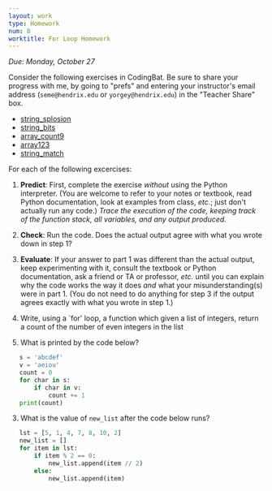 ```yaml
---
layout: work
type: Homework
num: 8
worktitle: For Loop Homework
---
```




*Due: Monday, October 27*

Consider the following exercises in CodingBat.  Be
sure to share your progress with me, by going to "prefs" and entering
your instructor's email address (`seme@hendrix.edu` or `yorgey@hendrix.edu`) in the "Teacher Share" box.

- [string_splosion](https://codingbat.com/prob/p118366)
- [string_bits](https://codingbat.com/prob/p113152)
- [array_count9](https://codingbat.com/prob/p166170)
- [array123](https://codingbat.com/prob/p193604)
- [string_match](https://codingbat.com/prob/p182414)


For each of the following excercises:

1. **Predict**: First, complete the exercise *without* using the
   Python interpreter.  (You are welcome to refer to your notes or
   textbook, read Python documentation, look at examples from class,
   *etc.*; just don't actually run any code.)  *Trace the execution of
   the code, keeping track of the function stack, all variables, and
   any output produced.*

2. **Check**: Run the code.  Does the actual output agree with what
   you wrote down in step 1?

3. **Evaluate**: If your answer to part 1 was different than the
   actual output, keep experimenting with it, consult the textbook or
   Python documentation, ask a friend or TA or professor, *etc.* until
   you can explain why the code works the way it does *and* what your
   misunderstanding(s) were in part 1.  (You do not need to do
   anything for step 3 if the output agrees exactly with what you
   wrote in step 1.)


1. Write, using a `for' loop, a function which given a list of integers, return a count of the number of even integers in the list

2. What is printed by the code below?

 ``` python
    s = 'abcdef'
    v = 'aeiou'
    count = 0
    for char in s:
        if char in v:
            count += 1
    print(count)
 ```

3. What is the value of `new_list` after the code below runs?

 ``` python
    lst = [5, 1, 4, 7, 8, 10, 2]
    new_list = []
    for item in lst:
        if item % 2 == 0:
            new_list.append(item // 2)
        else:
            new_list.append(item)
 ```

